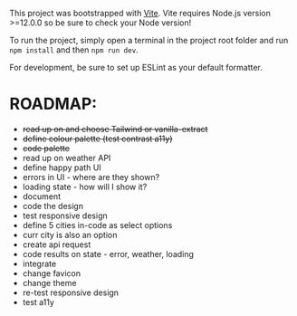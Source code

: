 This project was bootstrapped with [Vite](https://vitejs.dev/). Vite requires Node.js version >=12.0.0 so be sure to check your Node version!

To run the project, simply open a terminal in the project root folder and run `npm install` and then `npm run dev`.

For development, be sure to set up ESLint as your default formatter.

# ROADMAP:

- ~~read up on and choose Tailwind or vanilla-extract~~
- ~~define colour palette (test contrast a11y)~~
- ~~code palette~~
- read up on weather API
- define happy path UI
- errors in UI - where are they shown?
- loading state - how will I show it?
- document
- code the design
- test responsive design
- define 5 cities in-code as select options
- curr city is also an option
- create api request
- code results on state - error, weather, loading
- integrate
- change favicon
- change theme
- re-test responsive design
- test a11y
